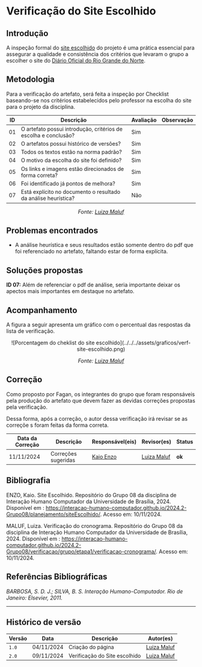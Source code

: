 # __Verificação do Site Escolhido__

## __Introdução__

A inspeção formal do [site escolhido](../../../planejamento/siteEscolhido.md) do projeto é uma prática essencial para assegurar a qualidade e consistência dos critérios que levaram o grupo a escolher o site do [Diário Oficial do Rio Grande do Norte](https://www.diariooficial.rn.gov.br/dei/dorn3/).


## __Metodologia__

Para a verificação do artefato, será feita a inspeção por Checklist baseando-se nos critérios estabelecidos pelo professor na escolha do site para o projeto da disciplina.

<center>


| ID | Descrição | Avaliação | Observação |
|----|-----------|-----------|------------|
| 01 | O artefato possui introdução, critérios de escolha e conclusão? | Sim | |
| 02 | O artefatos possui histórico de versões? | Sim | |
| 03 | Todos os textos estão na norma padrão? | Sim | |
| 04 | O motivo da escolha do site foi definido? | Sim | |
| 05 | Os links e imagens estão direcionados de forma correta? | Sim | |
| 06 | Foi identificado já pontos de melhora? | Sim | |
| 07 | Está explícito no documento o resultado da análise heurística? | Não | |

_Fonte: [Luiza Maluf](https://github.com/LuizaMaluf)_

</center>

## __Problemas encontrados__

- A análise heurística e seus resultados estão somente dentro do pdf que foi referenciado no artefato, faltando estar de forma explícita.

## __Soluções propostas__

__ID 07:__ Além de referenciar o pdf de análise, seria importante deixar os apectos mais importantes em destaque no artefato.

## __Acompanhamento__

A figura a seguir apresenta um gráfico com o percentual das respostas da lista de verificação.

<center>
![Porcentagem do cheklist do site escolhido](../../../assets/graficos/verf-site-escolhido.png)

_Fonte: [Luiza Maluf](https://github.com/LuizaMaluf)_
</center>

## __Correção__

Como proposto por Fagan, os integrantes do grupo que foram responsáveis pela produção do artefato que devem fazer as devidas correções propostas pela verificação.

Dessa forma, após a correção, o autor dessa verificação irá revisar se as correçõe s foram feitas da forma correta. 

<center>

| Data da Correção | Descrição | Responsável(eis) | Revisor(es) | Status |
|------------------|-----------|------------------|-------------|--------|
| 11/11/2024       | Correções sugeridas | [Kaio Enzo](https://github.com/kaioenzo) | [Luiza Maluf](https://github.com/LuizaMaluf) | **ok** |

</center>


## __Bibliografia__

ENZO, Kaio. Site Escolhido. Repositório do Grupo 08 da disciplina de Interação Humano Computador da Universidade de Brasília, 2024. Disponível em : <https://interacao-humano-computador.github.io/2024.2-Grupo08/planejamento/siteEscolhido/>. Acesso em: 10/11/2024.

MALUF, Luiza. Verificação do cronograma. Repositório do Grupo 08 da disciplina de Interação Humano Computador da Universidade de Brasília, 2024. Disponível em : <https://interacao-humano-computador.github.io/2024.2-Grupo08/verificacao/grupo/etapa1/verificacao-cronograma/>. Acesso em: 10/11/2024.


## __Referências Bibliográficas__

_BARBOSA, S. D. J.; SILVA, B. S. Interação Humano-Computador. Rio de Janeiro: Elsevier, 2011._


---
## Histórico de versão

| Versão |    Data    |      Descrição      |             Autor(es)                        |
|--------|------------|---------------------|----------------------------------------------|
| `1.0`  | 04/11/2024 | Criação do página   | [Luiza Maluf](https://github.com/LuizaMaluf)   | 
| `2.0`  | 09/11/2024 | Verificação do Site escolhido | [Luiza Maluf](https://github.com/LuizaMaluf)| 